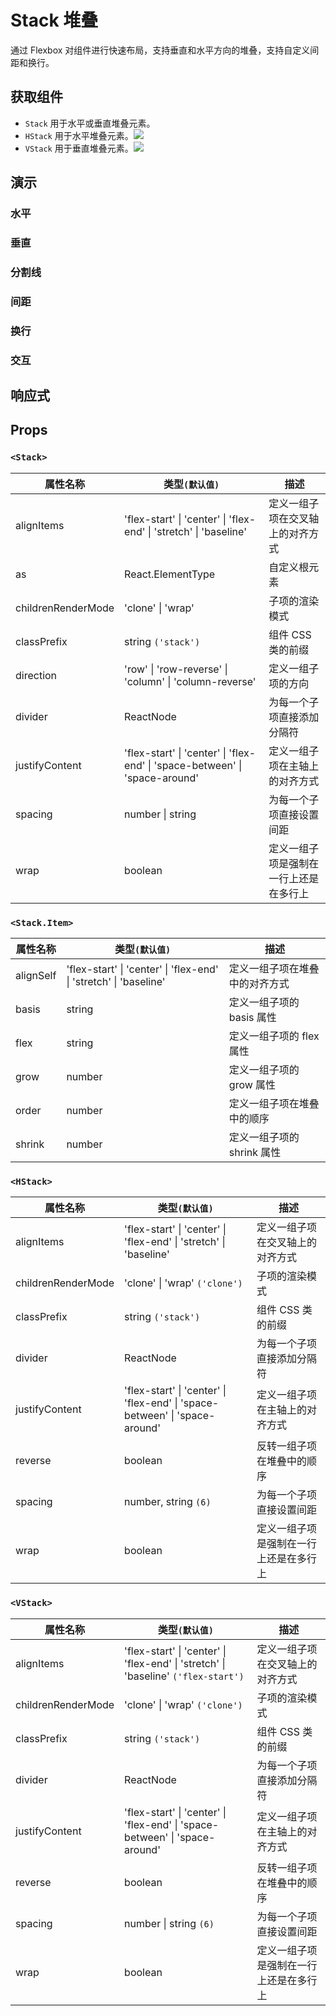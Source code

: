 # Stack 堆叠

通过 Flexbox 对组件进行快速布局，支持垂直和水平方向的堆叠，支持自定义间距和换行。

## 获取组件

<!--{include:<import-guide>}-->

- `Stack` 用于水平或垂直堆叠元素。
- `HStack` 用于水平堆叠元素。![][5.65.0]
- `VStack` 用于垂直堆叠元素。![][5.65.0]

## 演示

### 水平

<!--{include:`horizontal.md`}-->

### 垂直

<!--{include:`vertical.md`}-->

### 分割线

<!--{include:`divider.md`}-->

### 间距

<!--{include:`space.md`}-->

### 换行

<!--{include:`wrap.md`}-->

### 交互

<!--{include:`interactive.md`}-->

## 响应式

<!--{include:<example-responsive>}-->

## Props

### `<Stack>`

| 属性名称           | 类型`(默认值)`                                                                              | 描述                                   |
| ------------------ | ------------------------------------------------------------------------------------------- | -------------------------------------- |
| alignItems         | 'flex-start' &#124; 'center' &#124; 'flex-end' &#124; 'stretch' &#124; 'baseline'           | 定义一组子项在交叉轴上的对齐方式       |
| as                 | React.ElementType                                                                           | 自定义根元素                           |
| childrenRenderMode | 'clone' &#124; 'wrap'                                                                       | 子项的渲染模式                         |
| classPrefix        | string `('stack')`                                                                          | 组件 CSS 类的前缀                      |
| direction          | 'row' &#124; 'row-reverse' &#124; 'column' &#124; 'column-reverse'                          | 定义一组子项的方向                     |
| divider            | ReactNode                                                                                   | 为每一个子项直接添加分隔符             |
| justifyContent     | 'flex-start' &#124; 'center' &#124; 'flex-end' &#124; 'space-between' &#124; 'space-around' | 定义一组子项在主轴上的对齐方式         |
| spacing            | number &#124; string                                                                        | 为每一个子项直接设置间距               |
| wrap               | boolean                                                                                     | 定义一组子项是强制在一行上还是在多行上 |

### `<Stack.Item>`

| 属性名称  | 类型`(默认值)`                                                                    | 描述                           |
| --------- | --------------------------------------------------------------------------------- | ------------------------------ |
| alignSelf | 'flex-start' &#124; 'center' &#124; 'flex-end' &#124; 'stretch' &#124; 'baseline' | 定义一组子项在堆叠中的对齐方式 |
| basis     | string                                                                            | 定义一组子项的 basis 属性      |
| flex      | string                                                                            | 定义一组子项的 flex 属性       |
| grow      | number                                                                            | 定义一组子项的 grow 属性       |
| order     | number                                                                            | 定义一组子项在堆叠中的顺序     |
| shrink    | number                                                                            | 定义一组子项的 shrink 属性     |

### `<HStack>`

| 属性名称           | 类型`(默认值)`                                                                              | 描述                                   |
| ------------------ | ------------------------------------------------------------------------------------------- | -------------------------------------- |
| alignItems         | 'flex-start' &#124; 'center' &#124; 'flex-end' &#124; 'stretch' &#124; 'baseline'           | 定义一组子项在交叉轴上的对齐方式       |
| childrenRenderMode | 'clone' &#124; 'wrap' `('clone')`                                                           | 子项的渲染模式                         |
| classPrefix        | string `('stack')`                                                                          | 组件 CSS 类的前缀                      |
| divider            | ReactNode                                                                                   | 为每一个子项直接添加分隔符             |
| justifyContent     | 'flex-start' &#124; 'center' &#124; 'flex-end' &#124; 'space-between' &#124; 'space-around' | 定义一组子项在主轴上的对齐方式         |
| reverse            | boolean                                                                                     | 反转一组子项在堆叠中的顺序             |
| spacing            | number, string `(6)`                                                                        | 为每一个子项直接设置间距               |
| wrap               | boolean                                                                                     | 定义一组子项是强制在一行上还是在多行上 |

### `<VStack>`

| 属性名称           | 类型`(默认值)`                                                                                     | 描述                                   |
| ------------------ | -------------------------------------------------------------------------------------------------- | -------------------------------------- |
| alignItems         | 'flex-start' &#124; 'center' &#124; 'flex-end' &#124; 'stretch' &#124; 'baseline' `('flex-start')` | 定义一组子项在交叉轴上的对齐方式       |
| childrenRenderMode | 'clone' &#124; 'wrap' `('clone')`                                                                  | 子项的渲染模式                         |
| classPrefix        | string `('stack')`                                                                                 | 组件 CSS 类的前缀                      |
| divider            | ReactNode                                                                                          | 为每一个子项直接添加分隔符             |
| justifyContent     | 'flex-start' &#124; 'center' &#124; 'flex-end' &#124; 'space-between' &#124; 'space-around'        | 定义一组子项在主轴上的对齐方式         |
| reverse            | boolean                                                                                            | 反转一组子项在堆叠中的顺序             |
| spacing            | number &#124; string `(6)`                                                                         | 为每一个子项直接设置间距               |
| wrap               | boolean                                                                                            | 定义一组子项是强制在一行上还是在多行上 |

[5.65.0]: https://img.shields.io/badge/>=-v5.65.0-blue
